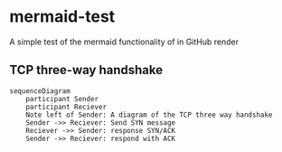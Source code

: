 # mermaid-test
A simple test of the mermaid functionality of in GitHub render


## TCP three-way handshake
```mermaid
sequenceDiagram
    participant Sender
    participant Reciever
    Note left of Sender: A diagram of the TCP three way handshake
    Sender ->> Reciever: Send SYN message
    Reciever ->> Sender: response SYN/ACK
    Sender ->> Reciever: respond with ACK

```